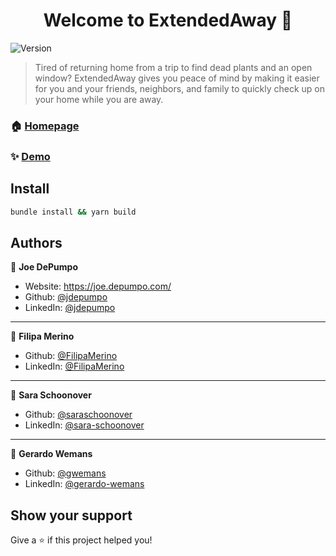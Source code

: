<h1 align="center">Welcome to ExtendedAway 👋</h1>
<p>
  <img alt="Version" src="https://img.shields.io/badge/version-0.5-blue.svg?cacheSeconds=2592000" />
</p>

> Tired of returning home from a trip to find dead plants and an open window? ExtendedAway gives you peace of mind by making it easier for you and your friends, neighbors, and family to quickly check up on your home while you are away.

### 🏠 [Homepage](http://www.extendedaway.me/)

### ✨ [Demo](http://www.extendedaway.me/)

## Install

```sh
bundle install && yarn build
```

## Authors

👤 **Joe DePumpo**

* Website: https://joe.depumpo.com/
* Github: [@jdepumpo](https://github.com/jdepumpo)
* LinkedIn: [@jdepumpo](https://linkedin.com/in/jdepumpo)

<hr />

👤 **Filipa Merino**

* Github: [@FilipaMerino](https://github.com/FilipaMerino)
* LinkedIn: [@FilipaMerino](https://www.linkedin.com/in/filipamerino)

<hr />

👤 **Sara Schoonover**

* Github: [@saraschoonover](https://github.com/saraschoonover)
* LinkedIn: [@sara-schoonover](https://www.linkedin.com/in/sara-schoonover)

<hr />

👤 **Gerardo Wemans**

* Github: [@gwemans](https://github.com/gwemans)
* LinkedIn: [@gerardo-wemans](https://www.linkedin.com/in/gerardo-wemans)

## Show your support

Give a ⭐️ if this project helped you!
